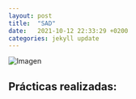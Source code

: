 ```yaml
---
layout: post
title:  "SAD"
date:   2021-10-12 22:33:29 +0200
categories: jekyll update
---
```


![Imagen](https://smartgroupcloud.com/wp-content/uploads/2019/04/Seguridad-inform%C3%A1tica-1.jpg)

## Prácticas realizadas: